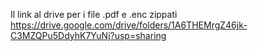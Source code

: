 
Il link al drive per i file .pdf e .enc zippati
https://drive.google.com/drive/folders/1A6THEMrgZ46jk-C3MZQPu5DdyhK7YuNj?usp=sharing

